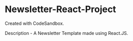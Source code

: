 # Newsletter-React-Project
Created with CodeSandbox.

Description - A Newsletter Template made using React.JS.
